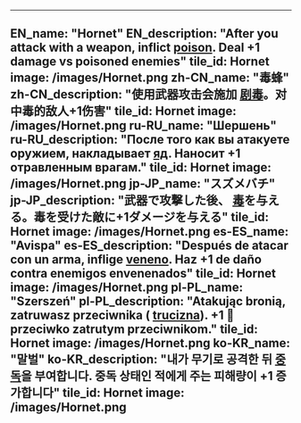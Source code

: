 ---

EN_name: "Hornet"
EN_description: "After you attack with a weapon, inflict  <u>poison</u>. Deal +1 damage vs poisoned enemies"
tile_id: Hornet
image: /images/Hornet.png
zh-CN_name: "毒蜂"
zh-CN_description: "使用武器攻击会施加 <u>剧毒</u>。对中毒的敌人+1伤害"
tile_id: Hornet
image: /images/Hornet.png
ru-RU_name: "Шершень"
ru-RU_description: "После того как вы атакуете оружием, накладывает  <u>яд</u>. Наносит +1 отравленным врагам."
tile_id: Hornet
image: /images/Hornet.png
jp-JP_name: "スズメバチ"
jp-JP_description: "武器で攻撃した後、 <u>毒</u>を与える。毒を受けた敵に+1ダメージを与える"
tile_id: Hornet
image: /images/Hornet.png
es-ES_name: "Avispa"
es-ES_description: "Después de atacar con un arma, inflige  <u>veneno</u>. Haz +1 de daño contra enemigos envenenados"
tile_id: Hornet
image: /images/Hornet.png
pl-PL_name: "Szerszeń"
pl-PL_description: "Atakując bronią, zatruwasz przeciwnika ( <u>trucizna</u>). +1 🔸 przeciwko zatrutym przeciwnikom."
tile_id: Hornet
image: /images/Hornet.png
ko-KR_name: "말벌"
ko-KR_description: "내가 무기로 공격한 뒤  <u>중독</u>을 부여합니다. 중독 상태인 적에게 주는 피해량이 +1 증가합니다"
tile_id: Hornet
image: /images/Hornet.png
---